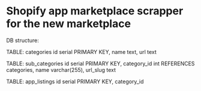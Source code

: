 # Shopify app marketplace scrapper for the new marketplace

DB structure:

TABLE: categories
id serial PRIMARY KEY,
name text,
url text

TABLE: sub_categories
id serial PRIMARY KEY,
category_id int REFERENCES categories,
name varchar(255),
url_slug text

TABLE: app_listings
id serial PRIMARY KEY,
category_id

